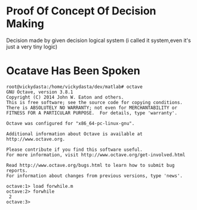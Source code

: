 # Proof Of Concept Of Decision Making 
 
Decision made by given decision logical system (i called it system,even it's just a very tiny logic) 

# Ocatave Has Been Spoken

```
root@vickydasta:/home/vickydasta/dev/matlab# octave
GNU Octave, version 3.8.1
Copyright (C) 2014 John W. Eaton and others.
This is free software; see the source code for copying conditions.
There is ABSOLUTELY NO WARRANTY; not even for MERCHANTABILITY or
FITNESS FOR A PARTICULAR PURPOSE.  For details, type 'warranty'.

Octave was configured for "x86_64-pc-linux-gnu".

Additional information about Octave is available at http://www.octave.org.

Please contribute if you find this software useful.
For more information, visit http://www.octave.org/get-involved.html

Read http://www.octave.org/bugs.html to learn how to submit bug reports.
For information about changes from previous versions, type 'news'.

octave:1> load forwhile.m
octave:2> forwhile
 2
octave:3> 
```
